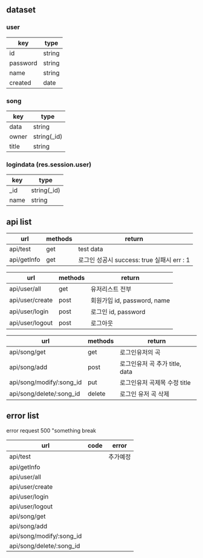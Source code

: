 ## dataset

### user

key     | type
------  | -----
id      | string
password| string
name    | string
created | date

### song

key  | type 
-----| -----
data | string
owner| string(_id)
title| string

### logindata (res.session.user)

key  | type 
-----| -----
_id  | string(_id)
name | string



## api list

url                      |methods| return 
------------------------ |------ | -----
api/test                 |get    | test data
api/getInfo              |get    | 로그인 성공시 success: true 실패시 err : 1


url             |methods| return 
----------------|------ | -----
api/user/all    |get    | 유저리스트 전부
api/user/create |post   | 회원가입 id, password, name
api/user/login  |post   | 로그인   id, password
api/user/logout |post   | 로그아웃



url                      |methods| return 
------------------------ |------ | -----
api/song/get             |get    | 로그인유저의 곡
api/song/add             |post   | 로그인유저 곡 추가 title, data
api/song/modify/:song_id |put    | 로그인유저 곡제목 수정 title
api/song/delete/:song_id |delete | 로그인 유저 곡 삭제


## error list

error request 500 "something break

url|code|error
-------------------------|-------|--------
api/test                 ||추가예정
api/getInfo              ||
api/user/all             ||
api/user/create          ||
api/user/login           ||
api/user/logout          ||
api/song/get             ||
api/song/add             ||
api/song/modify/:song_id ||
api/song/delete/:song_id ||

